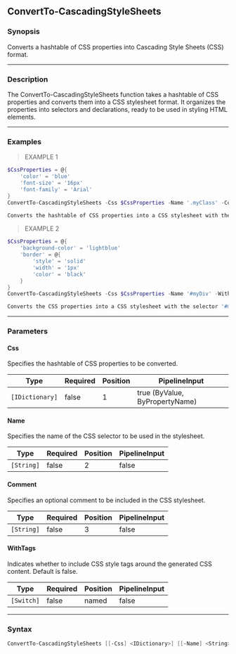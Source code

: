 ConvertTo-CascadingStyleSheets
------------------------------

### Synopsis
Converts a hashtable of CSS properties into Cascading Style Sheets (CSS) format.

---

### Description

The ConvertTo-CascadingStyleSheets function takes a hashtable of CSS properties and converts them into a CSS stylesheet format. It organizes the properties into selectors and declarations, ready to be used in styling HTML elements.

---

### Examples
> EXAMPLE 1

```PowerShell
$CssProperties = @{
    'color' = 'blue'
    'font-size' = '16px'
    'font-family' = 'Arial'
}
ConvertTo-CascadingStyleSheets -Css $CssProperties -Name '.myClass' -Comment 'Custom styles for myClass'

Converts the hashtable of CSS properties into a CSS stylesheet with the selector '.myClass' and a custom comment.
```
> EXAMPLE 2

```PowerShell
$CssProperties = @{
    'background-color' = 'lightblue'
    'border' = @{
        'style' = 'solid'
        'width' = '1px'
        'color' = 'black'
    }
}
ConvertTo-CascadingStyleSheets -Css $CssProperties -Name '#myDiv' -WithTags

Converts the CSS properties into a CSS stylesheet with the selector '#myDiv' and includes CSS style tags.
```

---

### Parameters
#### **Css**
Specifies the hashtable of CSS properties to be converted.

|Type           |Required|Position|PipelineInput                 |
|---------------|--------|--------|------------------------------|
|`[IDictionary]`|false   |1       |true (ByValue, ByPropertyName)|

#### **Name**
Specifies the name of the CSS selector to be used in the stylesheet.

|Type      |Required|Position|PipelineInput|
|----------|--------|--------|-------------|
|`[String]`|false   |2       |false        |

#### **Comment**
Specifies an optional comment to be included in the CSS stylesheet.

|Type      |Required|Position|PipelineInput|
|----------|--------|--------|-------------|
|`[String]`|false   |3       |false        |

#### **WithTags**
Indicates whether to include CSS style tags around the generated CSS content. Default is false.

|Type      |Required|Position|PipelineInput|
|----------|--------|--------|-------------|
|`[Switch]`|false   |named   |false        |

---

### Syntax
```PowerShell
ConvertTo-CascadingStyleSheets [[-Css] <IDictionary>] [[-Name] <String>] [[-Comment] <String>] [-WithTags] [<CommonParameters>]
```
